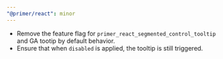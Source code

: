 ```yaml
---
"@primer/react": minor
---
```


- Remove the feature flag for `primer_react_segmented_control_tooltip` and GA tootip by default behavior.
- Ensure that when `disabled` is applied, the tooltip is still triggered.
